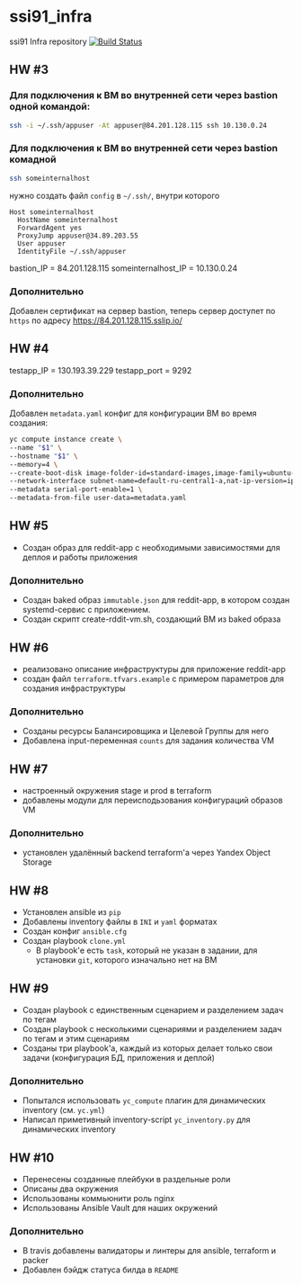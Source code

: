 # ssi91_infra
ssi91 Infra repository [![Build Status](https://travis-ci.com/Otus-DevOps-2020-05/ssi91_infra.svg?branch=master)](https://travis-ci.com/Otus-DevOps-2020-05/ssi91_infra)

## HW #3

### Для подключения к ВМ во внутренней сети черeз bastion одной командой:
```bash
ssh -i ~/.ssh/appuser -At appuser@84.201.128.115 ssh 10.130.0.24
```

### Для подключения к ВМ во внутренней сети черeз bastion комадной
```bash
ssh someinternalhost
```
нужно создать файл `config` в `~/.ssh/`, внутри которого
```
Host someinternalhost
  HostName someinternalhost
  ForwardAgent yes
  ProxyJump appuser@34.89.203.55
  User appuser
  IdentityFile ~/.ssh/appuser
```

bastion_IP = 84.201.128.115
someinternalhost_IP = 10.130.0.24

### Дополнительно
Добавлен сертификат на сервер bastion, теперь сервер доступет по `https` по адресу https://84.201.128.115.sslip.io/


## HW #4

testapp_IP = 130.193.39.229
testapp_port = 9292

### Дополнительно
Добавлен `metadata.yaml` конфиг для конфигурации ВМ во время создания:

```bash
yc compute instance create \
--name "$1" \
--hostname "$1" \
--memory=4 \
--create-boot-disk image-folder-id=standard-images,image-family=ubuntu-1604-lts,size=10GB \
--network-interface subnet-name=default-ru-central1-a,nat-ip-version=ipv4 \
--metadata serial-port-enable=1 \
--metadata-from-file user-data=metadata.yaml
```

## HW #5
- Создан образ для reddit-app с необходимыми зависимостями для деплоя и работы приложения

### Дополнительно
- Создан baked образ `immutable.json` для reddit-app, в котором создан systemd-сервис с приложением.
- Создан скрипт create-rddit-vm.sh, создающий ВМ из baked образа

## HW #6
- реализовано описание инфраструктуры для приложение reddit-app
- создан файл `terraform.tfvars.example` с примером параметров для создания инфраструктуры

### Дополнительно
- Созданы ресурсы Балансировщика и Целевой Группы для него
- Добавлена input-переменная `counts` для задания количества VM

## HW #7
- настроенный окружения stage и prod в terraform
- добавлены модули для переисподьзования конфигураций образов VM

### Дополнительно
- установлен удалённый backend terraform'а через Yandex Object Storage

## HW #8
- Установлен ansible из `pip`
- Добавлены inventory файлы в `INI` и `yaml` форматах
- Создан конфиг `ansible.cfg`
- Создан playbook `clone.yml`
  - В playbook'е есть `task`, который не указан в задании, для установки `git`, которого изначально нет на ВМ

## HW #9
- Создан playbook с единственным сценарием и разделением задач по тегам
- Создан playbook с несколькими сценариями и разделением задач по тегам и этим сценариям
- Созданы три playbook'а, каждый из которых делает только свои задачи (конфигурация БД, приложения и деплой)

### Дополнительно
- Попытался использовать `yc_compute` плагин для динамических inventory (см. `yc.yml`)
- Написал приметивный inventory-script `yc_inventory.py` для динамических inventory

## HW #10
- Перенесены созданные плейбуки в раздельные роли
- Описаны два окружения
- Использованы коммьюнити роль nginx
- Использованы Ansible Vault для наших окружений

### Дополнительно
- В travis добавлены валидаторы и линтеры для ansible, terraform и packer
- Добавлен бэйдж статуса билда в `README`
